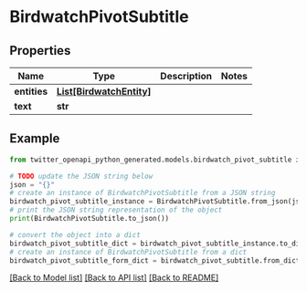 # BirdwatchPivotSubtitle


## Properties

Name | Type | Description | Notes
------------ | ------------- | ------------- | -------------
**entities** | [**List[BirdwatchEntity]**](BirdwatchEntity.md) |  | 
**text** | **str** |  | 

## Example

```python
from twitter_openapi_python_generated.models.birdwatch_pivot_subtitle import BirdwatchPivotSubtitle

# TODO update the JSON string below
json = "{}"
# create an instance of BirdwatchPivotSubtitle from a JSON string
birdwatch_pivot_subtitle_instance = BirdwatchPivotSubtitle.from_json(json)
# print the JSON string representation of the object
print(BirdwatchPivotSubtitle.to_json())

# convert the object into a dict
birdwatch_pivot_subtitle_dict = birdwatch_pivot_subtitle_instance.to_dict()
# create an instance of BirdwatchPivotSubtitle from a dict
birdwatch_pivot_subtitle_form_dict = birdwatch_pivot_subtitle.from_dict(birdwatch_pivot_subtitle_dict)
```
[[Back to Model list]](../README.md#documentation-for-models) [[Back to API list]](../README.md#documentation-for-api-endpoints) [[Back to README]](../README.md)


